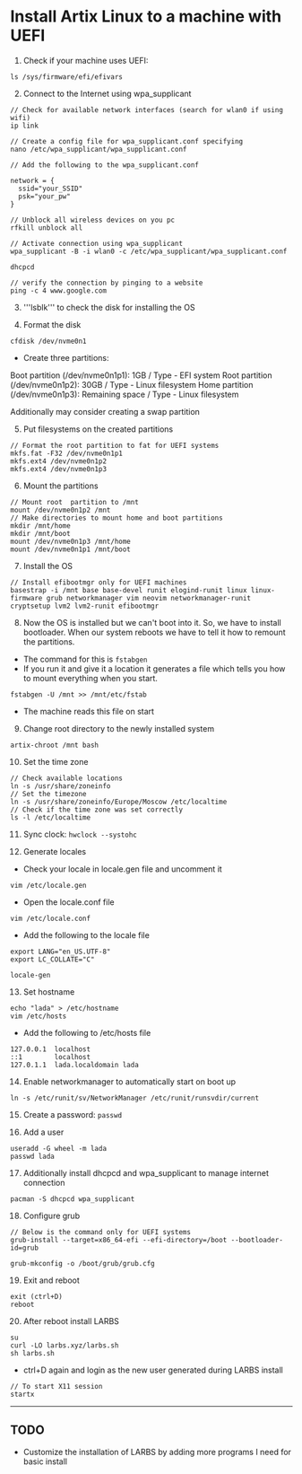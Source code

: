 # Install Artix Linux to a machine with UEFI

1. Check if your machine uses UEFI:

```
ls /sys/firmware/efi/efivars
```

2. Connect to the Internet using wpa_supplicant

```
// Check for available network interfaces (search for wlan0 if using wifi)
ip link

// Create a config file for wpa_supplicant.conf specifying
nano /etc/wpa_supplicant/wpa_supplicant.conf

// Add the following to the wpa_supplicant.conf

network = {
  ssid="your_SSID"
  psk="your_pw"
}

// Unblock all wireless devices on you pc
rfkill unblock all

// Activate connection using wpa_supplicant
wpa_supplicant -B -i wlan0 -c /etc/wpa_supplicant/wpa_supplicant.conf

dhcpcd

// verify the connection by pinging to a website
ping -c 4 www.google.com
```

3. '''lsblk''' to check the disk for installing the OS

4. Format the disk

```
cfdisk /dev/nvme0n1
```

- Create three partitions:

Boot partition (/dev/nvme0n1p1): 1GB / Type - EFI system 
Root partition (/dev/nvme0n1p2): 30GB / Type - Linux filesystem
Home partition (/dev/nvme0n1p3): Remaining space / Type - Linux filesystem

Additionally may consider creating a swap partition

5. Put filesystems on the created partitions

```
// Format the root partition to fat for UEFI systems
mkfs.fat -F32 /dev/nvme0n1p1
mkfs.ext4 /dev/nvme0n1p2
mkfs.ext4 /dev/nvme0n1p3
```

6. Mount the partitions

```
// Mount root  partition to /mnt
mount /dev/nvme0n1p2 /mnt
// Make directories to mount home and boot partitions
mkdir /mnt/home
mkdir /mnt/boot
mount /dev/nvme0n1p3 /mnt/home
mount /dev/nvme0n1p1 /mnt/boot
```

7. Install the OS

```
// Install efibootmgr only for UEFI machines
basestrap -i /mnt base base-devel runit elogind-runit linux linux-firmware grub networkmanager vim neovim networkmanager-runit cryptsetup lvm2 lvm2-runit efibootmgr
```

8. Now the OS is installed but we can't boot into it. So, we have to install bootloader. When our system reboots we have to tell it how to remount the partitions. 

- The command for this is ```fstabgen```
- If you run it and give it a location it generates a file which tells you how to mount everything when you start. 

```
fstabgen -U /mnt >> /mnt/etc/fstab
```

- The machine reads this file on start

9. Change root directory to the newly installed system

```
artix-chroot /mnt bash
```

10. Set the time zone

```
// Check available locations
ln -s /usr/share/zoneinfo
// Set the timezone
ln -s /usr/share/zoneinfo/Europe/Moscow /etc/localtime
// Check if the time zone was set correctly
ls -l /etc/localtime
```

11. Sync clock: ```hwclock --systohc```

12. Generate locales

- Check your locale in locale.gen file and uncomment it

```
vim /etc/locale.gen
```

- Open the locale.conf file

```
vim /etc/locale.conf
```

- Add the following to the locale file

```
export LANG="en_US.UTF-8"
export LC_COLLATE="C"
```

```
locale-gen
```

13. Set hostname

```
echo "lada" > /etc/hostname
vim /etc/hosts
```

- Add the following to /etc/hosts file

```
127.0.0.1  localhost
::1        localhost
127.0.1.1  lada.localdomain lada
```

14. Enable networkmanager to automatically start on boot up

```
ln -s /etc/runit/sv/NetworkManager /etc/runit/runsvdir/current
```

15. Create a password: ```passwd```

16. Add a user

```
useradd -G wheel -m lada
passwd lada
```

17. Additionally install dhcpcd and wpa_supplicant to manage internet connection

```
pacman -S dhcpcd wpa_supplicant
```

18. Configure grub

```
// Below is the command only for UEFI systems
grub-install --target=x86_64-efi --efi-directory=/boot --bootloader-id=grub

grub-mkconfig -o /boot/grub/grub.cfg
```

19. Exit and reboot

```
exit (ctrl+D)
reboot
```

20. After reboot install LARBS

```
su
curl -LO larbs.xyz/larbs.sh
sh larbs.sh
```

- ctrl+D again and login as the new user generated during LARBS install

```
// To start X11 session
startx
```

****

## TODO

* Customize the installation of LARBS by adding more programs I need for basic install

